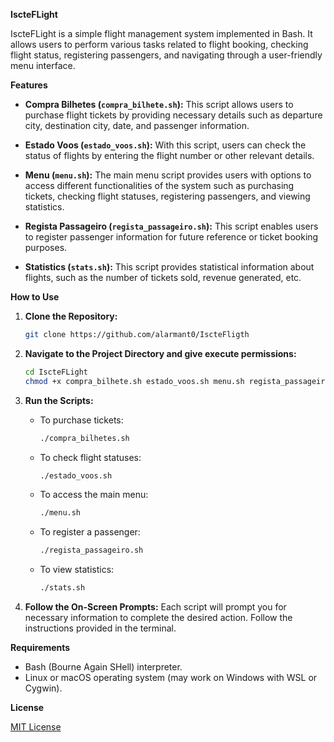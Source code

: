 **IscteFLight**

IscteFLight is a simple flight management system implemented in Bash. It allows users to perform various tasks related to flight booking, checking flight status, registering passengers, and navigating through a user-friendly menu interface.

**Features**

- **Compra Bilhetes (`compra_bilhete.sh`):** This script allows users to purchase flight tickets by providing necessary details such as departure city, destination city, date, and passenger information.

- **Estado Voos (`estado_voos.sh`):** With this script, users can check the status of flights by entering the flight number or other relevant details.

- **Menu (`menu.sh`):** The main menu script provides users with options to access different functionalities of the system such as purchasing tickets, checking flight statuses, registering passengers, and viewing statistics.

- **Regista Passageiro (`regista_passageiro.sh`):** This script enables users to register passenger information for future reference or ticket booking purposes.

- **Statistics (`stats.sh`):** This script provides statistical information about flights, such as the number of tickets sold, revenue generated, etc.

**How to Use**

1. **Clone the Repository:**
   ```bash
   git clone https://github.com/alarmant0/IscteFligth
   ```

2. **Navigate to the Project Directory and give execute permissions:**
   ```bash
   cd IscteFLight
   chmod +x compra_bilhete.sh estado_voos.sh menu.sh regista_passageiro.sh stats.sh
   ```

3. **Run the Scripts:**
   - To purchase tickets:
     ```bash
     ./compra_bilhetes.sh
     ```
   - To check flight statuses:
     ```bash
     ./estado_voos.sh
     ```
   - To access the main menu:
     ```bash
     ./menu.sh
     ```
   - To register a passenger:
     ```bash
     ./regista_passageiro.sh
     ```
   - To view statistics:
     ```bash
     ./stats.sh
     ```

4. **Follow the On-Screen Prompts:**
   Each script will prompt you for necessary information to complete the desired action. Follow the instructions provided in the terminal.

**Requirements**

- Bash (Bourne Again SHell) interpreter.
- Linux or macOS operating system (may work on Windows with WSL or Cygwin).

**License**

[MIT License](LICENSE)


